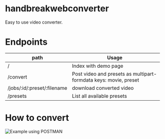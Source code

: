 # handbreakwebconverter

Easy to use video converter.


# Endpoints

|path            |        Usage                  |
|----------------|-------------------------------|
|/               |Index with demo page
|/convert          |Post video and presets as multipart-formdata keys: movie, preset            |
|/jobs/:id/:preset/:filename          |download converted video|
|/presets      | List all available presets

# How to convert
![Example using POSTMAN](../POST%20example.png)